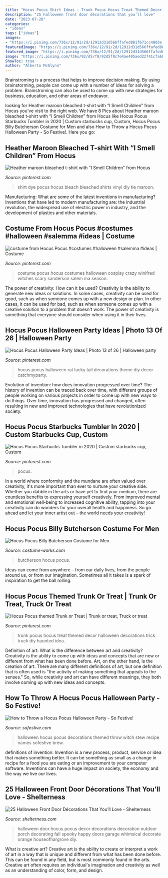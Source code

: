 ```yaml
---
title: "Hocus Pocus Shirt Ideas - Trunk Pocus Hocus Treat Themed Decor Halloween Decorations Trick Truck Diy Haunted Idea"
description: "25 halloween front door décorations that you’ll love"
date: "2023-07-28"
categories:
- "ideas"
tags: ["ideas"]
images:
- "https://i.pinimg.com/736x/12/91/2d/12912d31d566ffafed881f671cc4803e.jpg"
featuredImage: "https://i.pinimg.com/736x/12/91/2d/12912d31d566ffafed881f671cc4803e.jpg"
featured_image: "https://i.pinimg.com/736x/12/91/2d/12912d31d566ffafed881f671cc4803e.jpg"
image: "https://i.pinimg.com/736x/92/d5/f8/92d5f8c7e4ae405aed22f41cfa682ec8.jpg"
ShowToc: true
author: "Alberto McGlynn"
---
```



Brainstroming is a process that helps to improve decision making. By using brainstorming, people can come up with a number of ideas for solving a problem. Brainstroming can also be used to come up with new strategies for business, education, and other areas of endeavor.

	

		
looking for Heather maroon bleached t-shirt with “I Smell Children” from Hocus you've visit to the right web. We have 8 Pics about Heather maroon bleached t-shirt with “I Smell Children” from Hocus like Hocus Pocus Starbucks Tumbler in 2020 | Custom starbucks cup, Custom, Hocus Pocus Billy Butcherson Costume for Men and also How to Throw a Hocus Pocus Halloween Party - So Festive!. Here you go:
		
    
## Heather Maroon Bleached T-shirt With “I Smell Children” From Hocus

<img loading=lazy src="https://i.pinimg.com/736x/12/91/2d/12912d31d566ffafed881f671cc4803e.jpg" onerror="this.onerror=null;this.src='https://tse1.mm.bing.net/th?id=OIP.ZT1UGSNh9EV2ACuuzlOxdgHaGc&amp;pid=15.1';" alt="Heather maroon bleached t-shirt with “I Smell Children” from Hocus">

_Source: pinterest.com_

>shirt dye pocus hocus bleach bleached shirts vinyl diy tie maroon. 

	

Manufacturing: What are some of the latest inventions in manufacturing?
Inventions that have led to modern manufacturing are: the industrial revolution, the widespread use of electric power in industry, and the development of plastics and other materials.

    
## Costume From Hocus Pocus #costumes #halloween #salemma #ideas | Costume

<img loading=lazy src="https://i.pinimg.com/736x/09/5a/28/095a283e2ec66a6a39c17b1a3e5d0157--medusa-costume-halloween-costume-ideas.jpg" onerror="this.onerror=null;this.src='https://tse3.mm.bing.net/th?id=OIP.lFj8TmqfqMRgtFzGtNunWwHaLI&amp;pid=15.1';" alt="costume from Hocus Pocus #costumes #halloween #salemma #ideas | Costume">

_Source: pinterest.com_

>costume pocus hocus costumes halloween cosplay crazy winifred witches scary sanderson salem ma season. 

	

The power of creativity: How can it be used?
Creativity is the ability to generate new ideas or solutions. In some cases, creativity can be used for good, such as when someone comes up with a new design or plan. In other cases, it can be used for bad, such as when someone comes up with a creative solution to a problem that doesn't work. The power of creativity is something that everyone should consider when using it in their lives.

    
## Hocus Pocus Halloween Party Ideas | Photo 13 Of 26 | Halloween Party

<img loading=lazy src="https://i.pinimg.com/736x/c7/64/3b/c7643b5e2c3bf38f490fe34ecef19a7f.jpg" onerror="this.onerror=null;this.src='https://tse3.mm.bing.net/th?id=OIP.pLyjXDLkP-cxjqDZDlG0QwHaLJ&amp;pid=15.1';" alt="Hocus Pocus Halloween Party Ideas | Photo 13 of 26 | Halloween party">

_Source: pinterest.com_

>hocus pocus halloween rat lucky tail decorations theme diy decor catchmyparty. 

	

Evolution of invention: how does innovation progressed over time?
The history of invention can be traced back over time, with different groups of people working on various projects in order to come up with new ways to do things. Over time, innovation has progressed and changed, often resulting in new and improved technologies that have revolutionized society.

    
## Hocus Pocus Starbucks Tumbler In 2020 | Custom Starbucks Cup, Custom

<img loading=lazy src="https://i.pinimg.com/736x/b8/47/a9/b847a98d5d736f6ddfd96d5280d5ec10.jpg" onerror="this.onerror=null;this.src='https://tse1.mm.bing.net/th?id=OIP.02zzVBYGL9Rk44P29-QN3gHaJ3&amp;pid=15.1';" alt="Hocus Pocus Starbucks Tumbler in 2020 | Custom starbucks cup, Custom">

_Source: pinterest.com_

>pocus. 

	

In a world where conformity and the mundane are often valued over creativity, it's more important than ever to nurture your creative side. Whether you dabble in the arts or have yet to find your medium, there are countless benefits to expressing yourself creatively. From improved mental and emotional well-being to increased cognitive ability, tapping into your creativity can do wonders for your overall health and happiness. So go ahead and let your inner artist out – the world needs your creativity!

    
## Hocus Pocus Billy Butcherson Costume For Men

<img loading=lazy src="https://photos.costume-works.com/full/billy_butcherson.jpg" onerror="this.onerror=null;this.src='https://tse4.mm.bing.net/th?id=OIP.UyTVlkESVs-DDoO-dSUsyAHaJ3&amp;pid=15.1';" alt="Hocus Pocus Billy Butcherson Costume for Men">

_Source: costume-works.com_

>butcherson hocus pocus. 

	

Ideas can come from anywhere – from our daily lives, from the people around us, or from our imagination. Sometimes all it takes is a spark of inspiration to get the ball rolling.

    
## Hocus Pocus Themed Trunk Or Treat | Trunk Or Treat, Truck Or Treat

<img loading=lazy src="https://i.pinimg.com/736x/92/d5/f8/92d5f8c7e4ae405aed22f41cfa682ec8.jpg" onerror="this.onerror=null;this.src='https://tse1.mm.bing.net/th?id=OIP.r6UZa0EnhaQlZlAZyI8QtQHaJ3&amp;pid=15.1';" alt="Hocus Pocus themed Trunk or Treat | Trunk or treat, Truck or treat">

_Source: pinterest.com_

>trunk pocus hocus treat themed decor halloween decorations trick truck diy haunted idea. 

	

Definition of art: What is the difference between art and creativity?
Creativity is the ability to come up with ideas and concepts that are new or different from what has been done before. Art, on the other hand, is the creation of art. There are many different definitions of art, but one definition that is often used is "the activity of making something that appeals to the senses." So, while creativity and art can have different meanings, they both involve coming up with new ideas and concepts.

    
## How To Throw A Hocus Pocus Halloween Party - So Festive!

<img loading=lazy src="http://sofestive.com/wp-content/uploads/2016/10/Halloween-Party-Ideas-31.jpg" onerror="this.onerror=null;this.src='https://tse2.mm.bing.net/th?id=OIP.mMA9NeezcFm4aQfpgbNdwAHaLH&amp;pid=15.1';" alt="How to Throw a Hocus Pocus Halloween Party - So Festive!">

_Source: sofestive.com_

>halloween hocus pocus decorations themed throw witch stew recipe names sofestive brew. 

	

definitions of invention:
Invention is a new process, product, service or idea that makes something better. It can be something as small as a change in recipe for a food you are eating or an improvement to your computer software. Inventions can have a huge impact on society, the economy and the way we live our lives.

    
## 25 Halloween Front Door Décorations That You’ll Love - Shelterness

<img loading=lazy src="https://i.shelterness.com/2016/09/26-not-spooky-Halloween-door-decor-in-orange-and-black.jpg" onerror="this.onerror=null;this.src='https://tse3.mm.bing.net/th?id=OIP.5zZ1X6IMykVk9El6mhnmXwHaJ3&amp;pid=15.1';" alt="25 Halloween Front Door Décorations That You’ll Love - Shelterness">

_Source: shelterness.com_

>halloween door hocus pocus decor decorations decoration outdoor porch decorating fall spooky happy doors garage whimsical decorate orange houseofhargrove diy. 

	

What is creative art?
Creative art is the ability to create or interpret a work of art in a way that is unique and different from what has been done before. This can be found in any field, but is most commonly found in the arts. Creative art often requires an individual's imagination and creativity as well as an understanding of color, form, and design.

